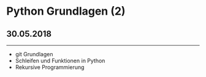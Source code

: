 # Python Grundlagen (2)
## 30.05.2018

-----

* git Grundlagen
* Schleifen und Funktionen in Python
* Rekursive Programmierung

